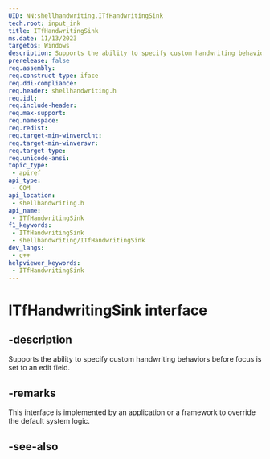 ```yaml
---
UID: NN:shellhandwriting.ITfHandwritingSink
tech.root: input_ink
title: ITfHandwritingSink
ms.date: 11/13/2023
targetos: Windows
description: Supports the ability to specify custom handwriting behaviors before focus is set to an edit field.
prerelease: false
req.assembly: 
req.construct-type: iface
req.ddi-compliance: 
req.header: shellhandwriting.h
req.idl: 
req.include-header: 
req.max-support: 
req.namespace: 
req.redist: 
req.target-min-winverclnt: 
req.target-min-winversvr: 
req.target-type: 
req.unicode-ansi: 
topic_type:
 - apiref
api_type:
 - COM
api_location:
 - shellhandwriting.h
api_name:
 - ITfHandwritingSink
f1_keywords:
 - ITfHandwritingSink
 - shellhandwriting/ITfHandwritingSink
dev_langs:
 - c++
helpviewer_keywords:
 - ITfHandwritingSink
---
```


# ITfHandwritingSink interface

## -description

Supports the ability to specify custom handwriting behaviors before focus is set to an edit field.

## -remarks

This interface is implemented by an application or a framework to override the default system logic.

## -see-also
